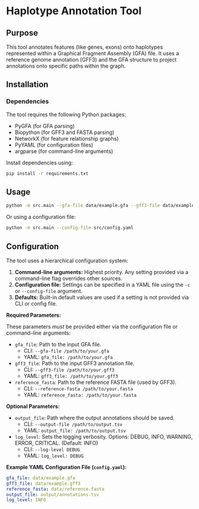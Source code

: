 # Haplotype Annotation Tool

## Purpose

This tool annotates features (like genes, exons) onto haplotypes represented within a Graphical Fragment Assembly (GFA) file. It uses a reference genome annotation (GFF3) and the GFA structure to project annotations onto specific paths within the graph.

## Installation

### Dependencies

The tool requires the following Python packages:
- PyGFA (for GFA parsing)
- Biopython (for GFF3 and FASTA parsing)
- NetworkX (for feature relationship graphs)
- PyYAML (for configuration files)
- argparse (for command-line arguments)

Install dependencies using:

```bash
pip install -r requirements.txt
```

## Usage

```bash
python -m src.main --gfa-file data/example.gfa --gff3-file data/example.gff3 --reference-fasta data/reference.fasta
```

Or using a configuration file:

```bash
python -m src.main --config-file src/config.yaml
```

## Configuration

The tool uses a hierarchical configuration system:

1.  **Command-line arguments:** Highest priority. Any setting provided via a command-line flag overrides other sources.
2.  **Configuration file:** Settings can be specified in a YAML file using the `-c` or `--config-file` argument.
3.  **Defaults:** Built-in default values are used if a setting is not provided via CLI or config file.

**Required Parameters:**

These parameters *must* be provided either via the configuration file or command-line arguments:

*   `gfa_file`: Path to the input GFA file.
    *   CLI: `--gfa-file /path/to/your.gfa`
    *   YAML: `gfa_file: /path/to/your.gfa`
*   `gff3_file`: Path to the input GFF3 annotation file.
    *   CLI: `--gff3-file /path/to/your.gff3`
    *   YAML: `gff3_file: /path/to/your.gff3`
*   `reference_fasta`: Path to the reference FASTA file (used by GFF3).
    *   CLI: `--reference-fasta /path/to/your.fasta`
    *   YAML: `reference_fasta: /path/to/your.fasta`

**Optional Parameters:**

*   `output_file`: Path where the output annotations should be saved.
    *   CLI: `--output-file /path/to/output.tsv`
    *   YAML: `output_file: /path/to/output.tsv`
*   `log_level`: Sets the logging verbosity. Options: DEBUG, INFO, WARNING, ERROR, CRITICAL. (Default: INFO)
    *   CLI: `--log-level DEBUG`
    *   YAML: `log_level: DEBUG`

**Example YAML Configuration File (`config.yaml`):**

```yaml
gfa_file: data/example.gfa
gff3_file: data/example.gff3
reference_fasta: data/reference.fasta
output_file: output/annotations.tsv
log_level: INFO
```

